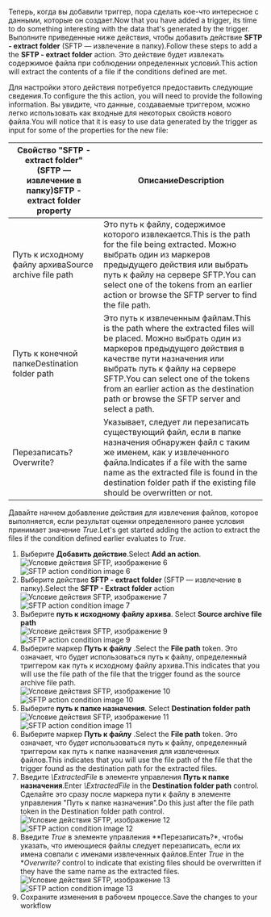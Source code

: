 <span data-ttu-id="2cabc-101">Теперь, когда вы добавили триггер, пора сделать кое-что интересное с данными, которые он создает.</span><span class="sxs-lookup"><span data-stu-id="2cabc-101">Now that you have added a trigger, its time to do something interesting with the data that's generated by the trigger.</span></span> <span data-ttu-id="2cabc-102">Выполните приведенные ниже действия, чтобы добавить действие **SFTP - extract folder** (SFTP — извлечение в папку).</span><span class="sxs-lookup"><span data-stu-id="2cabc-102">Follow these steps to add a the **SFTP - extract folder** action.</span></span> <span data-ttu-id="2cabc-103">Это действие будет извлекать содержимое файла при соблюдении определенных условий.</span><span class="sxs-lookup"><span data-stu-id="2cabc-103">This action will extract the contents of a file if the conditions defined are met.</span></span> 

<span data-ttu-id="2cabc-104">Для настройки этого действия потребуется предоставить следующие сведения.</span><span class="sxs-lookup"><span data-stu-id="2cabc-104">To configure the this action, you will need to provide the following information.</span></span> <span data-ttu-id="2cabc-105">Вы увидите, что данные, создаваемые триггером, можно легко использовать как входные для некоторых свойств нового файла.</span><span class="sxs-lookup"><span data-stu-id="2cabc-105">You will notice that it is easy to use data generated  by the trigger as input for some of the properties for the new file:</span></span>

| <span data-ttu-id="2cabc-106">Свойство "SFTP - extract folder" (SFTP — извлечение в папку)</span><span class="sxs-lookup"><span data-stu-id="2cabc-106">SFTP - extract folder property</span></span> | <span data-ttu-id="2cabc-107">Описание</span><span class="sxs-lookup"><span data-stu-id="2cabc-107">Description</span></span> |
| --- | --- |
| <span data-ttu-id="2cabc-108">Путь к исходному файлу архива</span><span class="sxs-lookup"><span data-stu-id="2cabc-108">Source archive file path</span></span> |<span data-ttu-id="2cabc-109">Это путь к файлу, содержимое которого извлекается.</span><span class="sxs-lookup"><span data-stu-id="2cabc-109">This is the path for the file being extracted.</span></span> <span data-ttu-id="2cabc-110">Можно выбрать один из маркеров предыдущего действия или выбрать путь к файлу на сервере SFTP.</span><span class="sxs-lookup"><span data-stu-id="2cabc-110">You can select one of the tokens from an earlier action or browse the SFTP server to find the file path.</span></span> |
| <span data-ttu-id="2cabc-111">Путь к конечной папке</span><span class="sxs-lookup"><span data-stu-id="2cabc-111">Destination folder path</span></span> |<span data-ttu-id="2cabc-112">Это путь к извлеченным файлам.</span><span class="sxs-lookup"><span data-stu-id="2cabc-112">This is the path where the extracted files will be placed.</span></span> <span data-ttu-id="2cabc-113">Можно выбрать один из маркеров предыдущего действия в качестве пути назначения или выбрать путь к файлу на сервере SFTP.</span><span class="sxs-lookup"><span data-stu-id="2cabc-113">You can select one of the tokens from an earlier action as the destination path or browse the SFTP server and select a path.</span></span> |
| <span data-ttu-id="2cabc-114">Перезаписать?</span><span class="sxs-lookup"><span data-stu-id="2cabc-114">Overwrite?</span></span> |<span data-ttu-id="2cabc-115">Указывает, следует ли перезаписать существующий файл, если в папке назначения обнаружен файл с таким же именем, как у извлеченного файла.</span><span class="sxs-lookup"><span data-stu-id="2cabc-115">Indicates if a file with the same name as the extracted file is found in the destination folder path if the existing file should be overwritten or not.</span></span> |

<span data-ttu-id="2cabc-116">Давайте начнем добавление действия для извлечения файлов, которое выполняется, если результат оценки определенного ранее условия принимает значение *True*.</span><span class="sxs-lookup"><span data-stu-id="2cabc-116">Let's get started adding the action to extract the files if the condition defined earlier evaluates to *True*.</span></span> 

1. <span data-ttu-id="2cabc-117">Выберите **Добавить действие**.</span><span class="sxs-lookup"><span data-stu-id="2cabc-117">Select **Add an action**.</span></span>        
   <span data-ttu-id="2cabc-118">![Условие действия SFTP, изображение 6](./media/connectors-create-api-sftp/condition-6.png)</span><span class="sxs-lookup"><span data-stu-id="2cabc-118">![SFTP action condition image 6](./media/connectors-create-api-sftp/condition-6.png)</span></span>   
2. <span data-ttu-id="2cabc-119">Выберите действие **SFTP - extract folder** (SFTP — извлечение в папку).</span><span class="sxs-lookup"><span data-stu-id="2cabc-119">Select the **SFTP - Extract folder** action</span></span>      
   <span data-ttu-id="2cabc-120">![Условие действия SFTP, изображение 7](./media/connectors-create-api-sftp/condition-7.png)</span><span class="sxs-lookup"><span data-stu-id="2cabc-120">![SFTP action condition image 7](./media/connectors-create-api-sftp/condition-7.png)</span></span>   
3. <span data-ttu-id="2cabc-121">Выберите **путь к исходному файлу архива**.            </span><span class="sxs-lookup"><span data-stu-id="2cabc-121">Select **Source archive file path**            </span></span>  
   <span data-ttu-id="2cabc-122">![Условие действия SFTP, изображение 9](./media/connectors-create-api-sftp/condition-9.png)</span><span class="sxs-lookup"><span data-stu-id="2cabc-122">![SFTP action condition image 9](./media/connectors-create-api-sftp/condition-9.png)</span></span>   
4. <span data-ttu-id="2cabc-123">Выберите маркер **Путь к файлу** .</span><span class="sxs-lookup"><span data-stu-id="2cabc-123">Select the **File path** token.</span></span> <span data-ttu-id="2cabc-124">Это означает, что будет использоваться путь к файлу, определенный триггером как путь к исходному файлу архива.</span><span class="sxs-lookup"><span data-stu-id="2cabc-124">This indicates that you will use the file path of the file that the trigger found as the source archive file path.</span></span>           
   <span data-ttu-id="2cabc-125">![Условие действия SFTP, изображение 10](./media/connectors-create-api-sftp/condition-10.png)</span><span class="sxs-lookup"><span data-stu-id="2cabc-125">![SFTP action condition image 10](./media/connectors-create-api-sftp/condition-10.png)</span></span>   
5. <span data-ttu-id="2cabc-126">Выберите **путь к папке назначения**.         </span><span class="sxs-lookup"><span data-stu-id="2cabc-126">Select **Destination folder path**         </span></span>  
   <span data-ttu-id="2cabc-127">![Условие действия SFTP, изображение 11](./media/connectors-create-api-sftp/condition-11.png)</span><span class="sxs-lookup"><span data-stu-id="2cabc-127">![SFTP action condition image 11](./media/connectors-create-api-sftp/condition-11.png)</span></span>   
6. <span data-ttu-id="2cabc-128">Выберите маркер **Путь к файлу** .</span><span class="sxs-lookup"><span data-stu-id="2cabc-128">Select the **File path** token.</span></span> <span data-ttu-id="2cabc-129">Это означает, что будет использоваться путь к файлу, определенный триггером как путь к папке назначения для извлеченных файлов.</span><span class="sxs-lookup"><span data-stu-id="2cabc-129">This indicates that you will use the file path of the file that the trigger found as the destination path for the extracted files.</span></span>   
7. <span data-ttu-id="2cabc-130">Введите *\ExtractedFile* в элементе управления **Путь к папке назначения**.</span><span class="sxs-lookup"><span data-stu-id="2cabc-130">Enter *\ExtractedFile* in the **Destination folder path** control.</span></span> <span data-ttu-id="2cabc-131">Сделайте это сразу после маркера пути к файлу в элементе управления "Путь к папке назначения".</span><span class="sxs-lookup"><span data-stu-id="2cabc-131">Do this just after the file path token in the Destination folder path control.</span></span>         
   <span data-ttu-id="2cabc-132">![Условие действия SFTP, изображение 12](./media/connectors-create-api-sftp/condition-12.png)</span><span class="sxs-lookup"><span data-stu-id="2cabc-132">![SFTP action condition image 12](./media/connectors-create-api-sftp/condition-12.png)</span></span>   
8. <span data-ttu-id="2cabc-133">Введите *True* в элементе управления **Перезаписать?*, чтобы указать, что имеющиеся файлы следует перезаписать, если их имена совпали с именами извлеченных файлов.</span><span class="sxs-lookup"><span data-stu-id="2cabc-133">Enter *True* in the **Overwrite?* control to indicate that existing files should be overwritten if they have the same name as the extracted files.</span></span>      
   <span data-ttu-id="2cabc-134">![Условие действия SFTP, изображение 13](./media/connectors-create-api-sftp/condition-13.png)</span><span class="sxs-lookup"><span data-stu-id="2cabc-134">![SFTP action condition image 13](./media/connectors-create-api-sftp/condition-13.png)</span></span>   
9. <span data-ttu-id="2cabc-135">Сохраните изменения в рабочем процессе.</span><span class="sxs-lookup"><span data-stu-id="2cabc-135">Save the changes to your workflow</span></span>  

